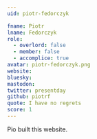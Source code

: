 ```yaml
---
uid: piotr-fedorczyk

fname: Piotr
lname: Fedorczyk
role:
  - overlord: false
  - member: false
  - accomplice: true
avatar: piotr-fedorczyk.png
website: 
bluesky: 
mastodon: 
twitter: presentday
github: piotrf
quote: I have no regrets
score: 1
---
```


Pio built this website.
